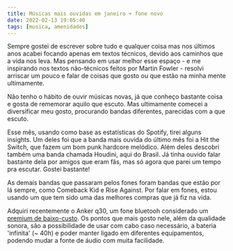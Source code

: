 ```yaml
---
title: Músicas mais ouvidas em janeiro + fone novo
date: 2022-02-13 19:05:40
tags: [musica, amenidades]
---
```


Sempre gostei de escrever sobre tudo e qualquer coisa mas nos últimos anos acabei focando apenas em textos técnicos, devido aos caminhos que a vida nos leva. Mas pensando em usar melhor esse espaço - e me inspirando nos textos não-técnicos feitos por Martin Fowler - resolvi arriscar um pouco e falar de coisas que gosto ou que estão na minha mente ultimamente.

Não tenho o hábito de ouvir músicas novas, já que conheço bastante coisa e gosta de rememorar aquilo que escuto. Mas ultimamente comecei a diversificar meu gosto, procurando bandas diferentes, parecidas com a que escuto.

Esse mês, usando como base as estatísticas do Spotify, tirei alguns insights. Um deles foi que a banda mais ouvida do último mês foi a Hit the Switch, que fazem um bom punk hardcore melódico. Além deles descobri também uma banda chamada Houdini, aqui do Brasil. Já tinha ouvido falar bastante dela por amigos que eram fãs, mas só agora que parei um tempo pra escutar. Gostei bastante!

As demais bandas que passaram pelos fones foram bandas que estão por lá sempre, como Comeback Kid e Rise Against. Por falar em fones, estou usando um que tem sido uma das melhores compras que já fiz na vida.

Adquiri recentemente o Anker q30, um fone bluetooh considerado um [premium de baixo-custo](https://tecnoblog.net/testamos/fone-de-ouvido-anker-soundcore-q30-review/). Os pontos que mais gosto nele, além da qualidade sonora, são a possibilidade de usar com cabo caso necessário, a bateria 'infinita' (~ 40h) e poder manter ligado em diferentes equipamentos, podendo mudar a fonte de áudio com muita facilidade.
